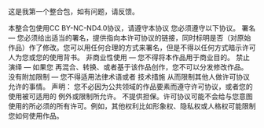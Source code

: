 这是我第一个整合包，如有问题，请反馈。

本整合包使用CC BY-NC-ND4.0协议，请遵守本协议
您必须遵守以下协议。
署名 — 您必须给出适当的署名，提供指向本许可协议的链接，同时标明是否（对原始作品）作了修改。您可以用任何合理的方式来署名，但是不得以任何方式暗示许可人为您或您的使用背书。
非商业性使用 — 您不得将本作品用于商业目的。
禁止演绎 — 如果您 再混合、转换、或者基于该作品创作，您不可以分发修改作品。
没有附加限制 — 您不得适用法律术语或者 技术措施 从而限制其他人做许可协议允许的事情。
声明：
您不必因为公共领域的作品要素而遵守许可协议，或者您的使用被可适用的 例外或限制所允许。
不提供担保。许可协议可能不会给与您意图使用的所必须的所有许可。例如，其他权利比如形象权、隐私权或人格权可能限制您如何使用作品。
